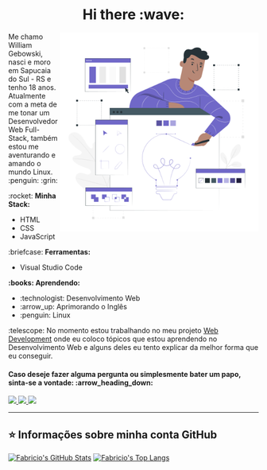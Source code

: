 <h1 align="center"> Hi there :wave: </h1>

<img src="image.svg" min-width="400px" max-width="400px" width="400px" align="right" alt="Image">

<p align="left"> 
  Me chamo William Gebowski, nasci e moro em Sapucaia do Sul - RS e tenho 18 anos. Atualmente com a meta de me tonar um Desenvolvedor Web Full-Stack, também estou me aventurando e amando o mundo Linux. :penguin: :grin:
</p>

<p align="left"> :rocket: <strong>Minha Stack:</strong><br>
  <ul>
    <li>HTML</li>
    <li>CSS</li>
    <li>JavaScript</li>
  </ul>
</p>

<p align="left"> :briefcase: <strong>Ferramentas:</strong>
  <ul>
    <li>Visual Studio Code</li>
  </ul>
</p>

<p align="left" > <strong> :books: Aprendendo:</strong>
  <ul>
    <li> :technologist: Desenvolvimento Web</li>
    <li> :arrow_up: Aprimorando o Inglês</li>
    <li> :penguin: Linux</li>
  </ul>
</p>

<p align="left">
  :telescope: No momento estou trabalhando no meu projeto <a href="https://github.com/Fabricio-Lopees/Web-Development">Web Development</a> onde eu coloco tópicos que estou aprendendo no Desenvolvimento Web e alguns deles eu tento explicar da melhor forma que eu conseguir.
</p>

<h4 align="left">
  Caso deseje fazer alguma pergunta ou simplesmente bater um papo, sinta-se a vontade: :arrow_heading_down:
</h4>

<p align="left">
  <a href="mailto:fabricioloppex05@gmail.com" alt="Gmail">
    <img src="https://img.shields.io/badge/-Gmail-red?style=flat&logo=gmail&logoColor=white"/>
  </a>

  <a href="https://www.linkedin.com/in/fabricio-lopees" alt="Linkedin">
    <img src="https://img.shields.io/badge/-Linkedin-0e76a8?style=flat&logo=Linkedin&logoColor=white"/>
  </a>
  
  <a href="https://api.whatsapp.com/send?phone=5531997994944&text=Olá, Fabrício!" alt="Whatsapp">
    <img src="https://img.shields.io/badge/-Whatsapp-15d366?style=flat&labelColor=25d366&logo=whatsapp&logoColor=white"/>
  </a>
</p>  

----

## :star: Informações sobre minha conta GitHub
[![Fabricio's GitHub Stats](https://github-readme-stats.vercel.app/api?username=Fabricio-Lopees&show_icons=true&theme=tokyonight)](https://github.com/Fabricio-Lopees)
[![Fabricio's Top Langs](https://github-readme-stats.vercel.app/api/top-langs/?username=Fabricio-Lopees&layout=compact&theme=tokyonight)](https://github.com/Fabricio-Lopees)


